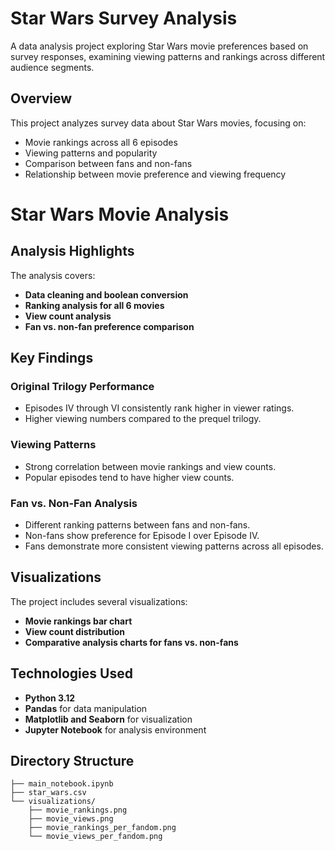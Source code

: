 # Star Wars Survey Analysis

A data analysis project exploring Star Wars movie preferences based on survey responses, examining viewing patterns and rankings across different audience segments.

## Overview

This project analyzes survey data about Star Wars movies, focusing on:
- Movie rankings across all 6 episodes
- Viewing patterns and popularity
- Comparison between fans and non-fans
- Relationship between movie preference and viewing frequency

# Star Wars Movie Analysis

## Analysis Highlights
The analysis covers:
- **Data cleaning and boolean conversion**
- **Ranking analysis for all 6 movies**
- **View count analysis**
- **Fan vs. non-fan preference comparison**

## Key Findings

### Original Trilogy Performance
- Episodes IV through VI consistently rank higher in viewer ratings.
- Higher viewing numbers compared to the prequel trilogy.

### Viewing Patterns
- Strong correlation between movie rankings and view counts.
- Popular episodes tend to have higher view counts.

### Fan vs. Non-Fan Analysis
- Different ranking patterns between fans and non-fans.
- Non-fans show preference for Episode I over Episode IV.
- Fans demonstrate more consistent viewing patterns across all episodes.

## Visualizations
The project includes several visualizations:
- **Movie rankings bar chart**
- **View count distribution**
- **Comparative analysis charts for fans vs. non-fans**

## Technologies Used
- **Python 3.12**
- **Pandas** for data manipulation
- **Matplotlib and Seaborn** for visualization
- **Jupyter Notebook** for analysis environment

## Directory Structure
```
├── main_notebook.ipynb
├── star_wars.csv
└── visualizations/
    ├── movie_rankings.png
    ├── movie_views.png
    ├── movie_rankings_per_fandom.png
    └── movie_views_per_fandom.png
```